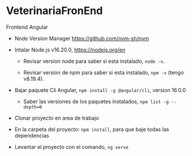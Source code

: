 # VeterinariaFronEnd
Frontend Angular   

- Node Version Manager https://github.com/nvm-sh/nvm

- Intalar Node.js v16.20.0, https://nodejs.org/en

	- Revisar version node para saber si esta instalado, `node -v`.

	- Revisar version de npm para saber si esta instalado, `npm -v` (tengo v8.19.4).

- Bajar paquete Cli Angular, `npm install -g @angular/cli`, version 16.0.0

	- Saber las versiones de los paquetes instalados, `npm list -g --depth=0`

- Clonar proyecto en area de trabajo

- En la carpeta del proyecto: `npm install`, para que baje todas las dependencias

- Levantar el proyecto con el comando, `ng serve`
